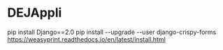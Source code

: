 # DEJAppli

pip install Django==2.0
pip install --upgrade --user django-crispy-forms
https://weasyprint.readthedocs.io/en/latest/install.html
